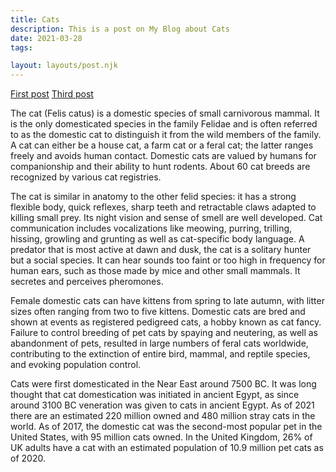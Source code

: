 ```yaml
---
title: Cats
description: This is a post on My Blog about Cats
date: 2021-03-28
tags:

layout: layouts/post.njk
---
```


<a href="{{ '/posts/firstpost/' | url }}">First post</a>
<a href="{{ '/posts/thirdpost/' | url }}">Third post</a>

The cat (Felis catus) is a domestic species of small carnivorous mammal. It is the only domesticated species in the family Felidae and is often referred to as the domestic cat to distinguish it from the wild members of the family. A cat can either be a house cat, a farm cat or a feral cat; the latter ranges freely and avoids human contact. Domestic cats are valued by humans for companionship and their ability to hunt rodents. About 60 cat breeds are recognized by various cat registries.

The cat is similar in anatomy to the other felid species: it has a strong flexible body, quick reflexes, sharp teeth and retractable claws adapted to killing small prey. Its night vision and sense of smell are well developed. Cat communication includes vocalizations like meowing, purring, trilling, hissing, growling and grunting as well as cat-specific body language. A predator that is most active at dawn and dusk, the cat is a solitary hunter but a social species. It can hear sounds too faint or too high in frequency for human ears, such as those made by mice and other small mammals. It secretes and perceives pheromones.

Female domestic cats can have kittens from spring to late autumn, with litter sizes often ranging from two to five kittens. Domestic cats are bred and shown at events as registered pedigreed cats, a hobby known as cat fancy. Failure to control breeding of pet cats by spaying and neutering, as well as abandonment of pets, resulted in large numbers of feral cats worldwide, contributing to the extinction of entire bird, mammal, and reptile species, and evoking population control.

Cats were first domesticated in the Near East around 7500 BC. It was long thought that cat domestication was initiated in ancient Egypt, as since around 3100 BC veneration was given to cats in ancient Egypt. As of 2021 there are an estimated 220 million owned and 480 million stray cats in the world. As of 2017, the domestic cat was the second-most popular pet in the United States, with 95 million cats owned. In the United Kingdom, 26% of UK adults have a cat with an estimated population of 10.9 million pet cats as of 2020.